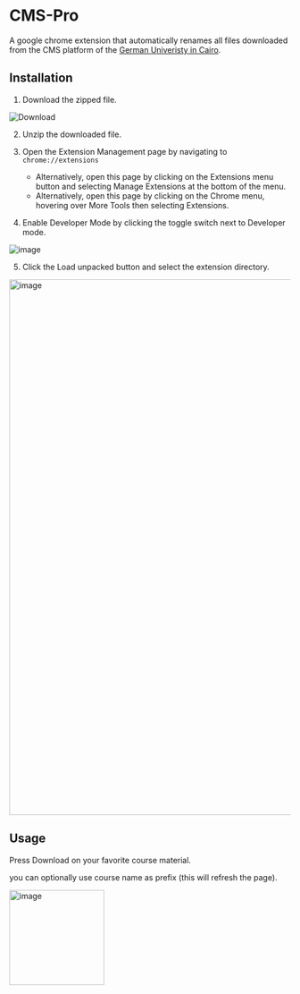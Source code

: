 # CMS-Pro
A google chrome extension that automatically renames all files downloaded from the CMS platform of the [German Univeristy in Cairo](https://www.guc.edu.eg/).

## Installation
1. Download the zipped file.

 ![Download](https://github.com/MohamedGallab/CMS-Pro/assets/74183135/05581d77-593f-4dbe-81db-27631a332184)
   
2. Unzip the downloaded file.
3. Open the Extension Management page by navigating to `chrome://extensions`
   - Alternatively, open this page by clicking on the Extensions menu button and selecting Manage Extensions at the bottom of the menu. 
   - Alternatively, open this page by clicking on the Chrome menu, hovering over More Tools then selecting Extensions.

4. Enable Developer Mode by clicking the toggle switch next to Developer mode.

 ![image](https://github.com/MohamedGallab/CMS-Pro/assets/74183135/5379001b-2baf-49cd-aff7-bdb3f27690ad)


5. Click the Load unpacked button and select the extension directory.

 <img width="958" alt="image" src="https://github.com/MohamedGallab/CMS-Pro/assets/74183135/1166b82c-e298-407f-9690-33c0309734c8">


## Usage
Press Download on your favorite course material.

you can optionally use course name as prefix (this will refresh the page).

<img width="170" alt="image" src="https://github.com/MohamedGallab/CMS-Pro/assets/74183135/5ba4fd32-2328-43d2-b00d-f5e494cde08b">
